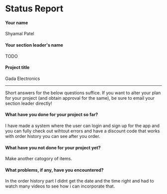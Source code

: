 # Status Report

#### Your name

Shyamal Patel

#### Your section leader's name

TODO

#### Project title

Gada Electronics

***

Short answers for the below questions suffice. If you want to alter your plan for your project (and obtain approval for the same), be sure to email your section leader directly!

#### What have you done for your project so far?

I have made a system where the user can login and sign up for the app and you can fully check out wihtout errors and have a discount code that works with order history you can see after you order. 

#### What have you not done for your project yet?

Make another catogory of items.

#### What problems, if any, have you encountered?

In the order history part I didnt get the date and the time right and had to watch many videos to see how i can incorporate that. 
